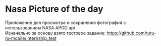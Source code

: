 # Nasa Picture of the day
Приложение дял просмотра и сохранения фотографий с использованием NASA APOD api  
Изначально за основу взято тестовое задание: https://github.com/tutu-ru-mobile/internship_test
